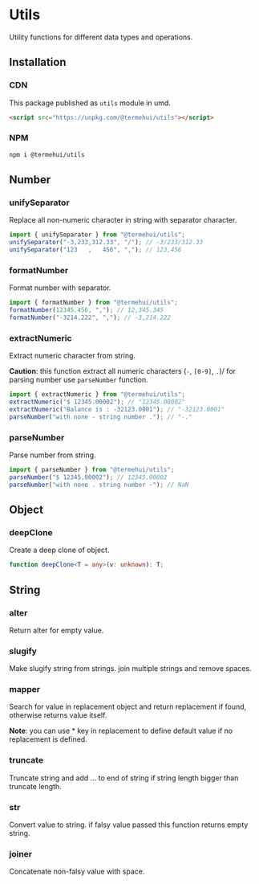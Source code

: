 # Utils

Utility functions for different data types and operations.

## Installation

### CDN

This package published as `utils` module in umd.

```html
<script src="https://unpkg.com/@termehui/utils"></script>
```

### NPM

```bash
npm i @termehui/utils
```

## Number

### unifySeparator

Replace all non-numeric character in string with separator character.

```ts
import { unifySeparator } from "@termehui/utils";
unifySeparator("-3,233,312.33", "/"); // -3/233/312.33
unifySeparator("123   ,   456", ","); // 123,456
```

### formatNumber

Format number with separator.

```ts
import { formatNumber } from "@termehui/utils";
formatNumber(12345.456, ","); // 12,345.345
formatNumber("-3214.222", ","); // -3,214.222
```

### extractNumeric

Extract numeric character from string.

**Caution**: this function extract all numeric characters (`-`, `[0-9]`, `.`)/ for parsing number use `parseNumber` function.

```ts
import { extractNumeric } from "@termehui/utils";
extractNumeric("$ 12345.00002"); // "12345.00002"
extractNumeric("Balance is : -32123.0001"); // "-32123.0001"
parseNumber("with none - string number ."); // "-."
```

### parseNumber

Parse number from string.

```ts
import { parseNumber } from "@termehui/utils";
parseNumber("$ 12345.00002"); // 12345.00002
parseNumber("with none . string number -"); // NaN
```

## Object

### deepClone

Create a deep clone of object.

```ts
function deepClone<T = any>(v: unknown): T;
```

## String

### alter

Return alter for empty value.

### slugify

Make slugify string from strings. join multiple strings and remove spaces.

### mapper

Search for value in replacement object and return replacement if found, otherwise returns value itself.

**Note**: you can use \* key in replacement to define default value if no replacement is defined.

### truncate

Truncate string and add ... to end of string if string length bigger than truncate length.

### str

Convert value to string. if falsy value passed this function returns empty string.

### joiner

Concatenate non-falsy value with space.
